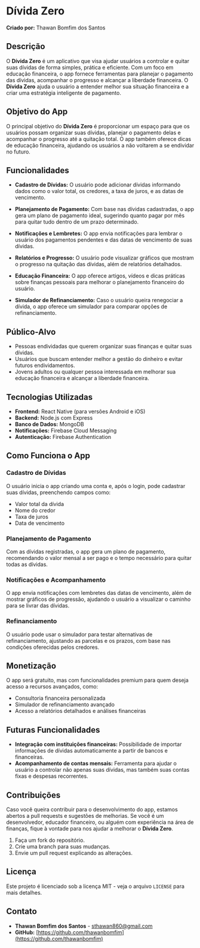 # Dívida Zero

**Criado por:** Thawan Bomfim dos Santos

## Descrição

O **Dívida Zero** é um aplicativo que visa ajudar usuários a controlar e quitar suas dívidas de forma simples, prática e eficiente. Com um foco em educação financeira, o app fornece ferramentas para planejar o pagamento das dívidas, acompanhar o progresso e alcançar a liberdade financeira. O **Dívida Zero** ajuda o usuário a entender melhor sua situação financeira e a criar uma estratégia inteligente de pagamento.

## Objetivo do App

O principal objetivo do **Dívida Zero** é proporcionar um espaço para que os usuários possam organizar suas dívidas, planejar o pagamento delas e acompanhar o progresso até a quitação total. O app também oferece dicas de educação financeira, ajudando os usuários a não voltarem a se endividar no futuro.

## Funcionalidades

- **Cadastro de Dívidas:** O usuário pode adicionar dívidas informando dados como o valor total, os credores, a taxa de juros, e as datas de vencimento.
  
- **Planejamento de Pagamento:** Com base nas dívidas cadastradas, o app gera um plano de pagamento ideal, sugerindo quanto pagar por mês para quitar tudo dentro de um prazo determinado.

- **Notificações e Lembretes:** O app envia notificações para lembrar o usuário dos pagamentos pendentes e das datas de vencimento de suas dívidas.

- **Relatórios e Progresso:** O usuário pode visualizar gráficos que mostram o progresso na quitação das dívidas, além de relatórios detalhados.

- **Educação Financeira:** O app oferece artigos, vídeos e dicas práticas sobre finanças pessoais para melhorar o planejamento financeiro do usuário.

- **Simulador de Refinanciamento:** Caso o usuário queira renegociar a dívida, o app oferece um simulador para comparar opções de refinanciamento.

## Público-Alvo

- Pessoas endividadas que querem organizar suas finanças e quitar suas dívidas.
- Usuários que buscam entender melhor a gestão do dinheiro e evitar futuros endividamentos.
- Jovens adultos ou qualquer pessoa interessada em melhorar sua educação financeira e alcançar a liberdade financeira.

## Tecnologias Utilizadas

- **Frontend:** React Native (para versões Android e iOS)
- **Backend:** Node.js com Express
- **Banco de Dados:** MongoDB
- **Notificações:** Firebase Cloud Messaging
- **Autenticação:** Firebase Authentication

## Como Funciona o App

### Cadastro de Dívidas
O usuário inicia o app criando uma conta e, após o login, pode cadastrar suas dívidas, preenchendo campos como:
- Valor total da dívida
- Nome do credor
- Taxa de juros
- Data de vencimento

### Planejamento de Pagamento
Com as dívidas registradas, o app gera um plano de pagamento, recomendando o valor mensal a ser pago e o tempo necessário para quitar todas as dívidas.

### Notificações e Acompanhamento
O app envia notificações com lembretes das datas de vencimento, além de mostrar gráficos de progressão, ajudando o usuário a visualizar o caminho para se livrar das dívidas.

### Refinanciamento
O usuário pode usar o simulador para testar alternativas de refinanciamento, ajustando as parcelas e os prazos, com base nas condições oferecidas pelos credores.

## Monetização

O app será gratuito, mas com funcionalidades premium para quem deseja acesso a recursos avançados, como:
- Consultoria financeira personalizada
- Simulador de refinanciamento avançado
- Acesso a relatórios detalhados e análises financeiras

## Futuras Funcionalidades

- **Integração com instituições financeiras:** Possibilidade de importar informações de dívidas automaticamente a partir de bancos e financeiras.
- **Acompanhamento de contas mensais:** Ferramenta para ajudar o usuário a controlar não apenas suas dívidas, mas também suas contas fixas e despesas recorrentes.

## Contribuições

Caso você queira contribuir para o desenvolvimento do app, estamos abertos a pull requests e sugestões de melhorias. Se você é um desenvolvedor, educador financeiro, ou alguém com experiência na área de finanças, fique à vontade para nos ajudar a melhorar o **Dívida Zero**.

1. Faça um fork do repositório.
2. Crie uma branch para suas mudanças.
3. Envie um pull request explicando as alterações.
   
## Licença

Este projeto é licenciado sob a licença MIT - veja o arquivo `LICENSE` para mais detalhes.

## Contato

- **Thawan Bomfim dos Santos** - sthawan860@gmail.com
- **GitHub:** [https://github.com/thawanbomfim](https://github.com/thawanbomfim)
